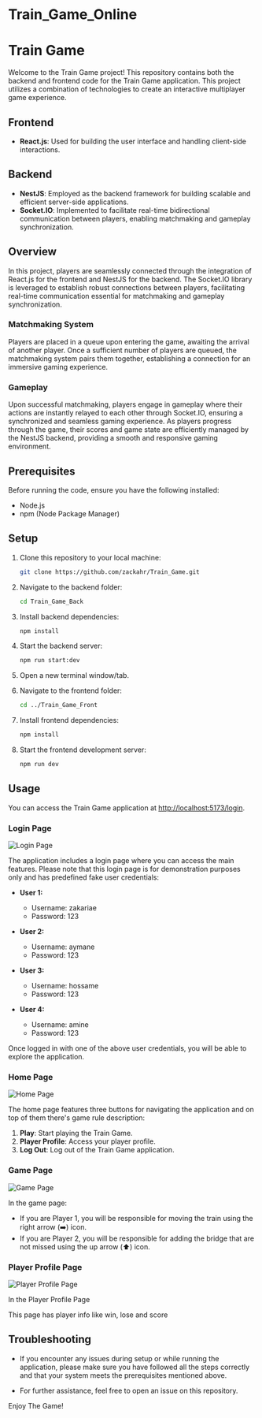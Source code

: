# Train_Game_Online

# Train Game

Welcome to the Train Game project! This repository contains both the backend and frontend code for the Train Game application.
This project utilizes a combination of technologies to create an interactive multiplayer game experience.

## Frontend
- **React.js**: Used for building the user interface and handling client-side interactions.
  
## Backend
- **NestJS**: Employed as the backend framework for building scalable and efficient server-side applications.
- **Socket.IO**: Implemented to facilitate real-time bidirectional communication between players, enabling matchmaking and gameplay synchronization.

## Overview
In this project, players are seamlessly connected through the integration of React.js for the frontend and NestJS for the backend. The Socket.IO library is leveraged to establish robust connections between players, facilitating real-time communication essential for matchmaking and gameplay synchronization.

### Matchmaking System
Players are placed in a queue upon entering the game, awaiting the arrival of another player. Once a sufficient number of players are queued, the matchmaking system pairs them together, establishing a connection for an immersive gaming experience.

### Gameplay
Upon successful matchmaking, players engage in gameplay where their actions are instantly relayed to each other through Socket.IO, ensuring a synchronized and seamless gaming experience. As players progress through the game, their scores and game state are efficiently managed by the NestJS backend, providing a smooth and responsive gaming environment.

## Prerequisites

Before running the code, ensure you have the following installed:

- Node.js
- npm (Node Package Manager)

## Setup

1. Clone this repository to your local machine:

    ```bash
    git clone https://github.com/zackahr/Train_Game.git
    ```

2. Navigate to the backend folder:

    ```bash
    cd Train_Game_Back
    ```

3. Install backend dependencies:

    ```bash
    npm install
    ```

4. Start the backend server:

    ```bash
    npm run start:dev
    ```

5. Open a new terminal window/tab.

6. Navigate to the frontend folder:

    ```bash
    cd ../Train_Game_Front
    ```

7. Install frontend dependencies:

    ```bash
    npm install
    ```

8. Start the frontend development server:

    ```bash
    npm run dev
    ```

## Usage

You can access the Train Game application at [http://localhost:5173/login](http://localhost:5173/login).

### Login Page

![Login Page](https://github.com/zackahr/Train_Game_Online/assets/138884943/53260413-383e-4806-8a31-c4367fce9a66)

The application includes a login page where you can access the main features. Please note that this login page is for demonstration purposes only and has predefined fake user credentials:

- **User 1:**
  - Username: zakariae
  - Password: 123

- **User 2:**
  - Username: aymane
  - Password: 123

- **User 3:**
  - Username: hossame
  - Password: 123

- **User 4:**
  - Username: amine
  - Password: 123

Once logged in with one of the above user credentials, you will be able to explore the application.

### Home Page

![Home Page](https://github.com/zackahr/Train_Game_Online/assets/138884943/5f01a7cd-3f17-492d-9154-07c3ff4b79e0)

The home page features three buttons for navigating the application and on top of them there's game rule description:

1. **Play**: Start playing the Train Game.
2. **Player Profile**: Access your player profile.
3. **Log Out**: Log out of the Train Game application.

### Game Page

![Game Page](https://github.com/zackahr/Train_Game_Online/assets/138884943/c2918e81-0b30-4ee0-807f-3f7822fb5f08)

In the game page:
- If you are Player 1, you will be responsible for moving the train using the right arrow (➡️) icon.
- If you are Player 2, you will be responsible for adding the bridge that are not missed using the up arrow (⬆️) icon.

### Player Profile Page

![Player Profile Page](https://github.com/zackahr/Train_Game_Online/assets/138884943/013403fb-b43c-4cb2-8a31-683ccfce169e)

In the Player Profile Page

This page has player info like win, lose and score

## Troubleshooting

- If you encounter any issues during setup or while running the application, please make sure you have followed all the steps correctly and that your system meets the prerequisites mentioned above.

- For further assistance, feel free to open an issue on this repository.

Enjoy The Game!
